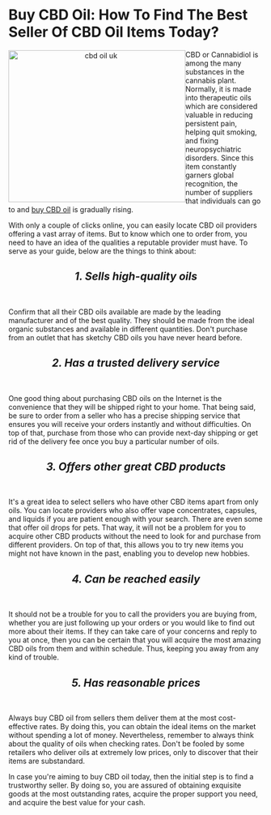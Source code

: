 # Buy CBD Oil: How To Find The Best Seller Of CBD Oil Items Today?
 <p align="center">

<img src="https://cdn-images-1.medium.com/max/1600/1*NJgmhO-2eBcgXr4JPrEyGQ.jpeg" alt="cbd oil uk" style="float:left;width:350px;height:300px;">

</p>


CBD or Cannabidiol is among the many substances in the cannabis plant. Normally, it is made into therapeutic oils which are considered valuable in reducing persistent pain, helping quit smoking, and fixing neuropsychiatric disorders. Since this item constantly garners global recognition, the number of suppliers that individuals can go to and <a href="https://cbdgiant.co.uk/pages/buy-cbd-oil">buy CBD oil</a> is gradually rising.

With only a couple of clicks online, you can easily locate CBD oil providers offering a vast array of items. But to know which one to order from, you need to have an idea of the qualities a reputable provider must have. To serve as your guide, below are the things to think about:

<h2><center><i><b>1. Sells high-quality oils</b></i></center></h2><br>

Confirm that all their CBD oils available are made by the leading manufacturer and of the best quality. They should be made from the ideal organic substances and available in different quantities. Don't purchase from an outlet that has sketchy CBD oils you have never heard before.

<h2><center><i><b>2. Has a trusted delivery service</b></i></center></h2><br>

One good thing about purchasing CBD oils on the Internet is the convenience that they will be shipped right to your home. That being said, be sure to order from a seller who has a precise shipping service that ensures you will receive your orders instantly and without difficulties. On top of that, purchase from those who can provide next-day shipping or get rid of the delivery fee once you buy a particular number of oils.

<h2><center><i><b>3. Offers other great CBD products</b></i></center></h2><br>

It's a great idea to select sellers who have other CBD items apart from only oils. You can locate providers who also offer vape concentrates, capsules, and liquids if you are patient enough with your search. There are even some that offer oil drops for pets. That way, it will not be a problem for you to acquire other CBD products without the need to look for and purchase from different providers. On top of that, this allows you to try new items you might not have known in the past, enabling you to develop new hobbies.

<h2><center><i><b>4. Can be reached easily</b></i></center></h2><br>

It should not be a trouble for you to call the providers you are buying from, whether you are just following up your orders or you would like to find out more about their items. If they can take care of your concerns and reply to you at once, then you can be certain that you will acquire the most amazing CBD oils from them and within schedule. Thus, keeping you away from any kind of trouble.

<h2><center><i><b>5. Has reasonable prices</b></i></center></h2><br>

Always buy CBD oil from sellers them deliver them at the most cost-effective rates. By doing this, you can obtain the ideal items on the market without spending a lot of money. Nevertheless, remember to always think about the quality of oils when checking rates. Don't be fooled by some retailers who deliver oils at extremely low prices, only to discover that their items are substandard.

In case you're aiming to buy CBD oil today, then the initial step is to find a trustworthy seller. By doing so, you are assured of obtaining exquisite goods at the most outstanding rates, acquire the proper support you need, and acquire the best value for your cash.
